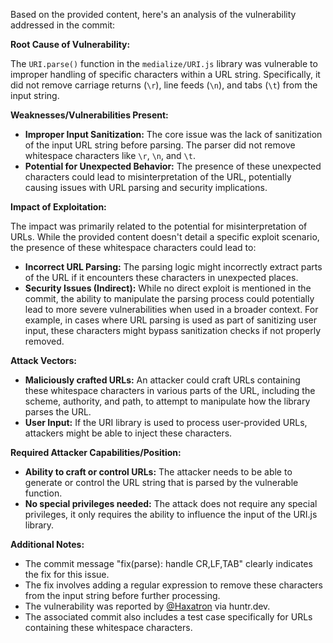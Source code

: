 Based on the provided content, here's an analysis of the vulnerability addressed in the commit:

**Root Cause of Vulnerability:**

The `URI.parse()` function in the `medialize/URI.js` library was vulnerable to improper handling of specific characters within a URL string. Specifically, it did not remove carriage returns (`\r`), line feeds (`\n`), and tabs (`\t`) from the input string.

**Weaknesses/Vulnerabilities Present:**

- **Improper Input Sanitization:** The core issue was the lack of sanitization of the input URL string before parsing. The parser did not remove whitespace characters like `\r`, `\n`, and `\t`.
- **Potential for Unexpected Behavior:** The presence of these unexpected characters could lead to misinterpretation of the URL, potentially causing issues with URL parsing and security implications.

**Impact of Exploitation:**

The impact was primarily related to the potential for misinterpretation of URLs. While the provided content doesn't detail a specific exploit scenario, the presence of these whitespace characters could lead to:

- **Incorrect URL Parsing:** The parsing logic might incorrectly extract parts of the URL if it encounters these characters in unexpected places.
- **Security Issues (Indirect):** While no direct exploit is mentioned in the commit, the ability to manipulate the parsing process could potentially lead to more severe vulnerabilities when used in a broader context. For example, in cases where URL parsing is used as part of sanitizing user input, these characters might bypass sanitization checks if not properly removed.

**Attack Vectors:**

- **Maliciously crafted URLs:** An attacker could craft URLs containing these whitespace characters in various parts of the URL, including the scheme, authority, and path, to attempt to manipulate how the library parses the URL.
- **User Input:** If the URI library is used to process user-provided URLs, attackers might be able to inject these characters.

**Required Attacker Capabilities/Position:**

- **Ability to craft or control URLs:** The attacker needs to be able to generate or control the URL string that is parsed by the vulnerable function.
- **No special privileges needed:** The attack does not require any special privileges, it only requires the ability to influence the input of the URI.js library.

**Additional Notes:**

- The commit message "fix(parse): handle CR,LF,TAB" clearly indicates the fix for this issue.
- The fix involves adding a regular expression to remove these characters from the input string before further processing.
- The vulnerability was reported by [@Haxatron](https://github.com/Haxatron) via huntr.dev.
- The associated commit also includes a test case specifically for URLs containing these whitespace characters.